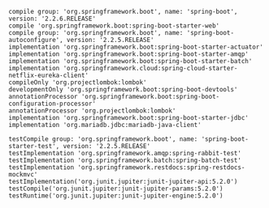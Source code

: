 	compile group: 'org.springframework.boot', name: 'spring-boot', version: '2.2.6.RELEASE'
	compile 'org.springframework.boot:spring-boot-starter-web'
	compile group: 'org.springframework.boot', name: 'spring-boot-autoconfigure', version: '2.2.5.RELEASE'
	implementation 'org.springframework.boot:spring-boot-starter-actuator'
	implementation 'org.springframework.boot:spring-boot-starter-amqp'
	implementation 'org.springframework.boot:spring-boot-starter-batch'
	implementation 'org.springframework.cloud:spring-cloud-starter-netflix-eureka-client'
	compileOnly 'org.projectlombok:lombok'
	developmentOnly 'org.springframework.boot:spring-boot-devtools'
	annotationProcessor 'org.springframework.boot:spring-boot-configuration-processor'
	annotationProcessor 'org.projectlombok:lombok'
	implementation 'org.springframework.boot:spring-boot-starter-jdbc'
	implementation 'org.mariadb.jdbc:mariadb-java-client'
	
	testCompile group: 'org.springframework.boot', name: 'spring-boot-starter-test', version: '2.2.5.RELEASE'
	testImplementation 'org.springframework.amqp:spring-rabbit-test'
	testImplementation 'org.springframework.batch:spring-batch-test'
	testImplementation 'org.springframework.restdocs:spring-restdocs-mockmvc'
    testImplementation('org.junit.jupiter:junit-jupiter-api:5.2.0')
    testCompile('org.junit.jupiter:junit-jupiter-params:5.2.0')
    testRuntime('org.junit.jupiter:junit-jupiter-engine:5.2.0')
